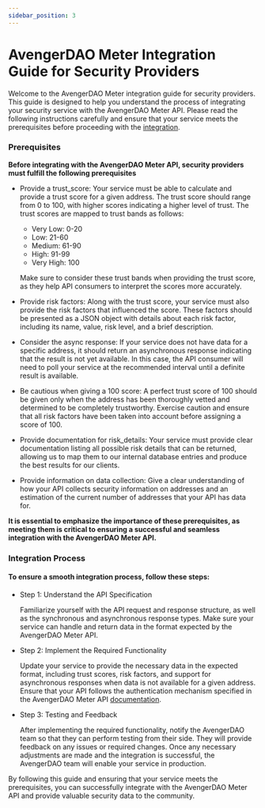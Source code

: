 ```yaml
---
sidebar_position: 3
---
```


# AvengerDAO Meter Integration Guide for Security Providers

Welcome to the AvengerDAO Meter integration guide for security providers. This guide is designed to help you understand the process of integrating your security service with the AvengerDAO Meter API. Please read the following instructions carefully and ensure that your service meets the prerequisites before proceeding with the [integration](./endpoints.md).

### Prerequisites

**Before integrating with the AvengerDAO Meter API, security providers must fulfill the following prerequisites**

- Provide a trust_score: Your service must be able to calculate and provide a trust score for a given address. The trust score should range from 0 to 100, with higher scores indicating a higher level of trust. The trust scores are mapped to trust bands as follows:

  - Very Low: 0-20
  - Low: 21-60
  - Medium: 61-90
  - High: 91-99
  - Very High: 100

  Make sure to consider these trust bands when providing the trust score, as they help API consumers to interpret the scores more accurately.

- Provide risk factors: Along with the trust score, your service must also provide the risk factors that influenced the score. These factors should be presented as a JSON object with details about each risk factor, including its name, value, risk level, and a brief description.

- Consider the async response: If your service does not have data for a specific address, it should return an asynchronous response indicating that the result is not yet available. In this case, the API consumer will need to poll your service at the recommended interval until a definite result is available.

- Be cautious when giving a 100 score: A perfect trust score of 100 should be given only when the address has been thoroughly vetted and determined to be completely trustworthy. Exercise caution and ensure that all risk factors have been taken into account before assigning a score of 100.

- Provide documentation for risk_details: Your service must provide clear documentation listing all possible risk details that can be returned, allowing us to map them to our internal database entries and produce the best results for our clients.

- Provide information on data collection: Give a clear understanding of how your API collects security information on addresses and an estimation of the current number of addresses that your API has data for.

**It is essential to emphasize the importance of these prerequisites, as meeting them is critical to ensuring a successful and seamless integration with the AvengerDAO Meter API.**

### Integration Process

#### To ensure a smooth integration process, follow these steps:

- Step 1: Understand the API Specification

  Familiarize yourself with the API request and response structure, as well as the synchronous and asynchronous response types. Make sure your service can handle and return data in the format expected by the AvengerDAO Meter API.

- Step 2: Implement the Required Functionality

  Update your service to provide the necessary data in the expected format, including trust scores, risk factors, and support for asynchronous responses when data is not available for a given address. Ensure that your API follows the authentication mechanism specified in the AvengerDAO Meter API [documentation](../Cunsumer%20API/authorization.mdx).

- Step 3: Testing and Feedback

  After implementing the required functionality, notify the AvengerDAO team so that they can perform testing from their side. They will provide feedback on any issues or required changes. Once any necessary adjustments are made and the integration is successful, the AvengerDAO team will enable your service in production.

By following this guide and ensuring that your service meets the prerequisites, you can successfully integrate with the AvengerDAO Meter API and provide valuable security data to the community.